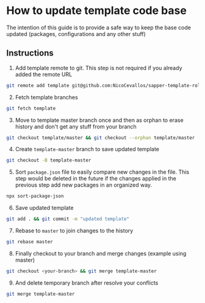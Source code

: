 # How to update template code base

The intention of this guide is to provide a safe way to keep the base code
updated (packages, configurations and any other stuff)

## Instructions

1. Add template remote to git. This step is not required if you already added
   the remote URL

```zsh
git remote add template git@github.com:NicoCevallos/sapper-template-rollup.git
```

2. Fetch template branches

```zsh
git fetch template
```

3. Move to template master branch once and then as orphan to erase history and
   don't get any stuff from your branch

```zsh
git checkout template/master && git checkout --orphan template/master
```

4. Create `template-master` branch to save updated template

```zsh
git checkout -B template-master
```

5. Sort `package.json` file to easily compare new changes in the file. This step
   would be deleted in the future if the changes applied in the previous step
   add new packages in an organized way.

```zsh
npx sort-package-json
```

6. Save updated template

```zsh
git add . && git commit -m "updated template"
```

7. Rebase to `master` to join changes to the history

```zsh
git rebase master
```

8. Finally checkout to your branch and merge changes (example using master)

```zsh
git checkout <your-branch> && git merge template-master
```

9. And delete temporary branch after resolve your conflicts

```zsh
git merge template-master
```
